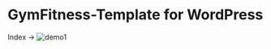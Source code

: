 # GymFitness-Template for WordPress
Index ->
![demo1](https://github.com/DrKoop/GymFitness-Template/assets/95058605/34df67a5-f32d-4375-a642-eafd69670a32)
